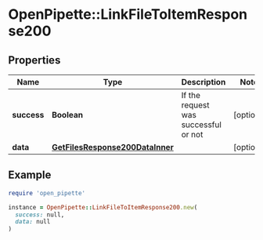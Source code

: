 # OpenPipette::LinkFileToItemResponse200

## Properties

| Name | Type | Description | Notes |
| ---- | ---- | ----------- | ----- |
| **success** | **Boolean** | If the request was successful or not | [optional] |
| **data** | [**GetFilesResponse200DataInner**](GetFilesResponse200DataInner.md) |  | [optional] |

## Example

```ruby
require 'open_pipette'

instance = OpenPipette::LinkFileToItemResponse200.new(
  success: null,
  data: null
)
```

